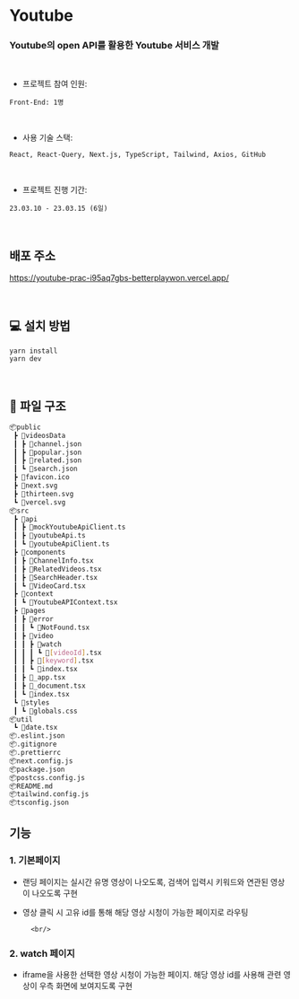 

# Youtube

### Youtube의 open API를 활용한 Youtube 서비스 개발

<br/>

- 프로젝트 참여 인원:

`Front-End: 1명`

<br/>

- 사용 기술 스택:

`React, React-Query, Next.js, TypeScript, Tailwind, Axios, GitHub`

<br/>

- 프로젝트 진행 기간:

`23.03.10 - 23.03.15 (6일)`

<br/>

## 배포 주소

https://youtube-prac-i95aq7gbs-betterplaywon.vercel.app/

<br/>

## 💻 설치 방법

    yarn install
    yarn dev

<br/>

## 📂 파일 구조
```bash
📦public
 ┣ 📂videosData
 ┃ ┣ 📜channel.json
 ┃ ┣ 📜popular.json
 ┃ ┣ 📜related.json
 ┃ ┗ 📜search.json
 ┣ 📜favicon.ico
 ┣ 📜next.svg
 ┣ 📜thirteen.svg
 ┗ 📜vercel.svg
📦src
 ┣ 📂api
 ┃ ┣ 📜mockYoutubeApiClient.ts
 ┃ ┣ 📜youtubeApi.ts
 ┃ ┗ 📜youtubeApiClient.ts
 ┣ 📂components
 ┃ ┣ 📜ChannelInfo.tsx
 ┃ ┣ 📜RelatedVideos.tsx
 ┃ ┣ 📜SearchHeader.tsx
 ┃ ┗ 📜VideoCard.tsx
 ┣ 📂context
 ┃ ┗ 📜YoutubeAPIContext.tsx
 ┣ 📂pages
 ┃ ┣ 📂error
 ┃ ┃ ┗ 📜NotFound.tsx
 ┃ ┣ 📂video
 ┃ ┃ ┣ 📂watch
 ┃ ┃ ┃ ┗ 📜[videoId].tsx
 ┃ ┃ ┣ 📜[keyword].tsx
 ┃ ┃ ┗ 📜index.tsx
 ┃ ┣ 📜_app.tsx
 ┃ ┣ 📜_document.tsx
 ┃ ┗ 📜index.tsx
 ┗ 📂styles
 ┃ ┗ 📜globals.css
📦util
 ┗ 📜date.tsx
📦.eslint.json
📦.gitignore
📦.prettierrc
📦next.config.js
📦package.json
📦postcss.config.js
📦README.md
📦tailwind.config.js
📦tsconfig.json
 ```

## 기능

### 1. 기본페이지

- 랜딩 페이지는 실시간 유명 영상이 나오도록, 검색어 입력시 키워드와 연관된 영상이 나오도록 구현

- 영상 클릭 시 고유 id를 통해 해당 영상 시청이 가능한 페이지로 라우팅
        
        <br/>
        
### 2. watch 페이지

- iframe을 사용한 선택한 영상 시청이 가능한 페이지. 해당 영상 id를 사용해 관련 영상이 우측 화면에 보여지도록 구현
